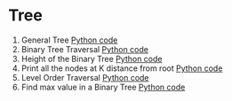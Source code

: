 # Tree


1. General Tree [Python code](https://github.com/skdehuri/DSA/blob/master/Tree/01.py)
2. Binary Tree Traversal [Python code](https://github.com/skdehuri/DSA/blob/master/Tree/02.py) 
3. Height of the Binary Tree [Python code](https://github.com/skdehuri/DSA/blob/master/Tree/03.py)
4. Print all the nodes at K distance from root [Python code](https://github.com/skdehuri/DSA/blob/master/Tree/04.py)
5. Level Order Traversal [Python code](https://github.com/skdehuri/DSA/blob/master/Tree/05.py)
6. Find max value in a Binary Tree [Python code](https://github.com/skdehuri/DSA/blob/master/Tree/06.py)

